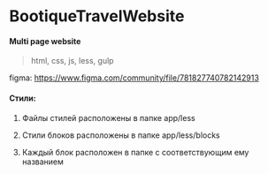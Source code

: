 # BootiqueTravelWebsite
#### Multi page website
> html, css, js, less, gulp

figma: https://www.figma.com/community/file/781827740782142913

#### Стили:

1. Файлы стилей расположены в папке app/less

2. Стили блоков расположены в папке app/less/blocks

3. Каждый блок расположен в папке с соответствующим ему названием

